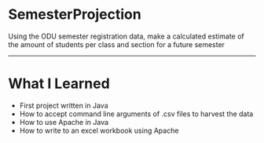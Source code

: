 # SemesterProjection
Using the ODU semester registration data, make a calculated estimate of the amount of students per class and section for a future semester

***
# What I Learned
* First project written in Java
* How to accept command line arguments of .csv files to harvest the data
* How to use Apache in Java
* How to write to an excel workbook using Apache 
